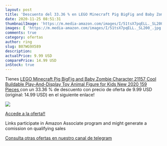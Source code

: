 ```yaml
---
layout: post
title: 'Descuento del 33.36 % en LEGO Minecraft Pig BigFig and Baby Zombi'
date: 2020-11-25 08:51:31
thumbnailImage: 'https://m.media-amazon.com/images/I/51tsX7pqELL._SL200_.jpg'
images: [ 'https://m.media-amazon.com/images/I/51tsX7pqELL._SL200_.jpg' ]
comments: true
category: ofertas
author: ring
slug: B07WG9X589
description:
actualPrice: 9.99 USD
comparePrice: 14.99 USD
inStock: true
---
```


Tienes [LEGO Minecraft Pig BigFig and Baby Zombie Character 21157 Cool Buildable Play-And-Display Toy Animal Figure for Kids  New 2020  159 Pieces ](https://www.amazon.com/dp/B07WG9X589/?tag=redken08-20) con un 33.36 % de descuento con precio de oferta de 9.99 USD (original: 14.99 USD) en el siguiente enlace!

[![](https://m.media-amazon.com/images/I/51tsX7pqELL._SL200_.jpg)](https://www.amazon.com/dp/B07WG9X589/?tag=redken08-20)

[Accede a la oferta!!](https://www.amazon.com/dp/B07WG9X589/?tag=redken08-20)

Links participate in Amazon Associate program and might generate a comission on qualifying sales

[Consulta otras ofertas en nuestro canal de telegram](https://t.me/s/ofertas25)
